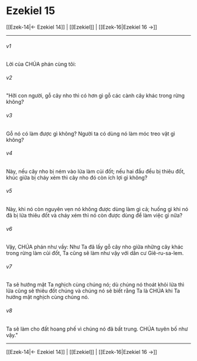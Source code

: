 # Ezekiel 15

[[Ezek-14|← Ezekiel 14]] | [[Ezekiel]] | [[Ezek-16|Ezekiel 16 →]]
***



###### v1 
Lời của CHÚA phán cùng tôi: 

###### v2 
"Hỡi con người, gỗ cây nho thì có hơn gì gỗ các cành cây khác trong rừng không? 

###### v3 
Gỗ nó có làm được gì không? Người ta có dùng nó làm móc treo vật gì không? 

###### v4 
Này, nếu cây nho bị ném vào lửa làm củi đốt; nếu hai đầu đều bị thiêu đốt, khúc giữa bị cháy xém thì cây nho đó còn ích lợi gì không? 

###### v5 
Này, khi nó còn nguyên vẹn nó không được dùng làm gì cả; huống gì khi nó đã bị lửa thiêu đốt và cháy xém thì nó còn được dùng để làm việc gì nữa? 

###### v6 
Vậy, CHÚA phán như vầy: Như Ta đã lấy gỗ cây nho giữa những cây khác trong rừng làm củi đốt, Ta cũng sẽ làm như vậy với dân cư Giê-ru-sa-lem. 

###### v7 
Ta sẽ hướng mặt Ta nghịch cùng chúng nó; dù chúng nó thoát khỏi lửa thì lửa cũng sẽ thiêu đốt chúng và chúng nó sẽ biết rằng Ta là CHÚA khi Ta hướng mặt nghịch cùng chúng nó. 

###### v8 
Ta sẽ làm cho đất hoang phế vì chúng nó đã bất trung. CHÚA tuyên bố như vậy."

***
[[Ezek-14|← Ezekiel 14]] | [[Ezekiel]] | [[Ezek-16|Ezekiel 16 →]]
